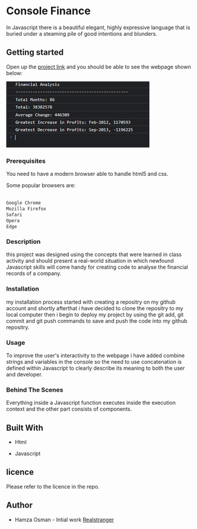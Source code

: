 # Console Finance

In Javascript there is a beautiful elegant, highly expressive language that is buried under a steaming pile of good intentions and blunders.

## Getting started

Open up the [project link](https://realstranger01.github.io/Console-Finances/) and you should be able to see the webpage shown below:

![Console-Finance](/Assets/Images/screenshot.png "Console-Finance")

### Prerequisites

You need to have a modern browser able to handle html5 and css.

Some popular browsers are:
```

Google Chrome
Mozilla Firefox
Safari
Opera
Edge
```

### Description

this project was designed using the concepts that were learned in class activity and should present a real-world situation in which newfound Javascript skills will come handy for creating code to analyse the financial records of a company.

### Installation

my installation process started with creating a repositry on my github account and shortly afterthat i have decided to clone the repositry to my local computer then i begin to deploy my project by using the git add, git commit and git push commands to save and push the code into my github repositry.  

### Usage

To improve the user's interactivity to the webpage i have added combine strings and variables in the console so the need to use concatenation is defined within Javascript to clearly describe its meaning to both the user and developer. 

### Behind The Scenes

Everything inside a Javascript function executes inside the execution context and the other part consists of components.

## Built With

* Html

* Javascript

## licence

Please refer to the licence in the repo.

## Author

* Hamza Osman - Intial work [Realstranger](https://github.com/Realstranger01/Console-Finances.git)